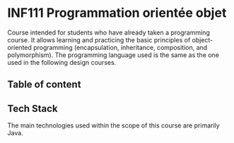 # INF111 Programmation orientée objet
Course intended for students who have already taken a programming course. It allows learning and practicing the basic principles of object-oriented programming (encapsulation, inheritance, composition, and polymorphism). The programming language used is the same as the one used in the following design courses.

## Table of content



## Tech Stack
The main technologies used within the scope of this course are primarily Java.
